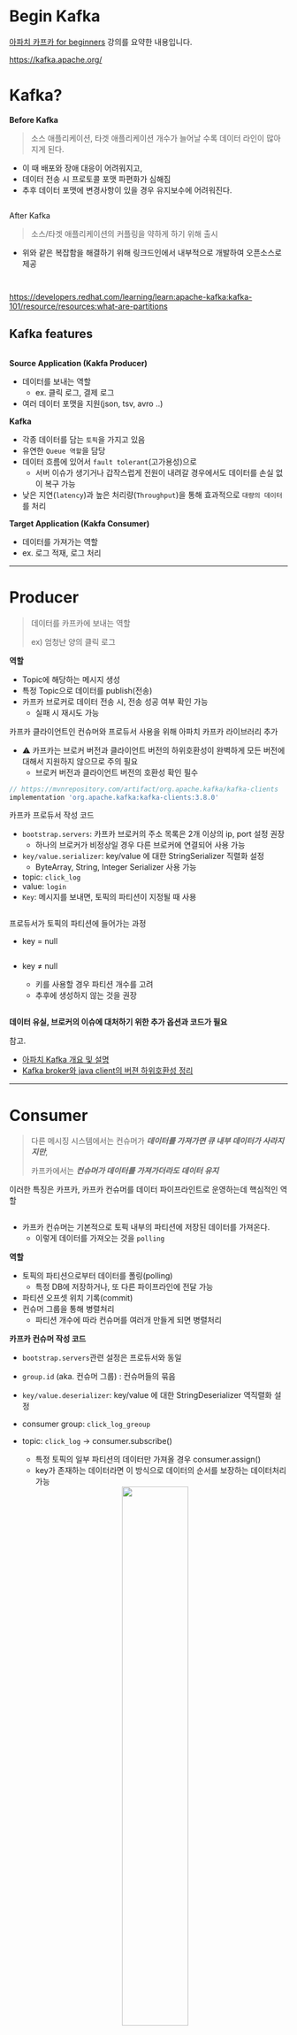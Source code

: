 # Begin Kafka

[아파치 카프카 for beginners](https://www.inflearn.com/course/아파치-카프카-입문/dashboard) 강의를 요약한 내용입니다. 

<https://kafka.apache.org/>

# Kafka?

**Before Kafka**

> 소스 애플리케이션, 타겟 애플리케이션 개수가 늘어날 수록 데이터 라인이 많아지게 된다.
- 이 때 배포와 장애 대응이 어려워지고,
- 데이터 전송 시 프로토콜 포맷 파편화가 심해짐
- 추후 데이터 포맷에 변경사항이 있을 경우 유지보수에 어려워진다.

<figure><img src="../../.gitbook/assets/kafka/before-kafka.png" alt=""><figcaption></figcaption></figure>


After Kafka

> 소스/타겟 애플리케이션의 커플링을 약하게 하기 위해 출시
> 
- 위와 같은 복잡함을 해결하기 위해 링크드인에서 내부적으로 개발하여 오픈소스로 제공

<figure><img src="../../.gitbook/assets/kafka/kafka.png" alt=""><figcaption></figcaption></figure>

<figure><img src="../../.gitbook/assets/kafka/kafka-cluster.png" alt=""><figcaption></figcaption></figure>

https://developers.redhat.com/learning/learn:apache-kafka:kafka-101/resource/resources:what-are-partitions

## **Kafka features**

<figure><img src="../../.gitbook/assets/kafka/kafka-features.png" alt=""><figcaption></figcaption></figure>

**Source Application (Kakfa Producer)**

- 데이터를 보내는 역할
  - ex. 클릭 로그, 결제 로그
- 여러 데이터 포맷을 지원(json, tsv, avro ..)

**Kafka**

- 각종 데이터를 담는 `토픽`을 가지고 있음
- 유연한 `Queue 역할`을 담당
- 데이터 흐름에 있어서 `fault tolerant`(고가용성)으로
  - 서버 이슈가 생기거나 갑작스럽게 전원이 내려갈 경우에서도 데이터를 손실 없이 복구 가능
- 낮은 지연(`latency`)과 높은 처리량(`Throughput`)을 통해 효과적으로 `대량의 데이터`를 처리

**Target Application (Kakfa Consumer)**

- 데이터를 가져가는 역할
- ex. 로그 적재, 로그 처리

---

# Producer

> 데이터를 카프카에 보내는 역할
> 
> ex) 엄청난 양의 클릭 로그

**역할**

- Topic에 해당하는 메시지 생성
- 특정 Topic으로 데이터를 publish(전송)
- 카프카 브로커로 데이터 전송 시, 전송 성공 여부 확인 가능
  - 실패 시 재시도 가능

카프카 클라이언트인 컨슈머와 프로듀서 사용을 위해 아파치 카프카 라이브러리 추가

- ⚠️ 카프카는 브로커 버전과 클라이언트 버전의 하위호환성이 완벽하게 모든 버전에 대해서 지원하지 않으므로 주의 필요
  - 브로커 버전과 클라이언트 버전의 호환성 확인 필수

```groovy
// https://mvnrepository.com/artifact/org.apache.kafka/kafka-clients
implementation 'org.apache.kafka:kafka-clients:3.8.0'
```

카프카 프로듀서 작성 코드

- `bootstrap.servers`: 카프카 브로커의 주소 목록은 2개 이상의 ip, port 설정 권장
    - 하나의 브로커가 비정상일 경우 다른 브로커에 연결되어 사용 가능
- `key/value.serializer`: key/value 에 대한 StringSerializer 직렬화 설정
    - ByteArray, String, Integer Serializer 사용 가능
- topic: `click_log`
- value: `login`
- `Key`:  메시지를 보내면, 토픽의 파티션이 지정될 때 사용

<figure><img src="../../.gitbook/assets/kafka/producer.png" alt=""><figcaption></figcaption></figure>

프로듀서가 토픽의 파티션에 들어가는 과정

- key = null
    
    <figure><img src="../../.gitbook/assets/kafka/producer-key-null.png" alt=""><figcaption></figcaption></figure>
    
- key ≠ null
    - 키를 사용할 경우 파티션 개수를 고려
    - 추후에 생성하지 않는 것을 권장
    
    <figure><img src="../../.gitbook/assets/kafka/producer-key-not-null.png" alt=""><figcaption></figcaption></figure>
    

**데이터 유실, 브로커의 이슈에 대처하기 위한 추가 옵션과 코드가 필요**

참고.

- [아파치 Kafka 개요 및 설명](https://blog.voidmainvoid.net/179)
- [Kafka broker와 java client의 버젼 하위호환성 정리](https://blog.voidmainvoid.net/193)

---

# Consumer

> 다른 메시징 시스템에서는 컨슈머가 ***데이터를 가져가면 큐 내부 데이터가 사라지지만***,
> 
> 카프카에서는 ***컨슈머가 데이터를 가져가더라도 데이터 유지***

이러한 특징은 카프카, 카프카 컨슈머를 데이터 파이프라인트로 운영하는데 핵심적인 역할

<figure><img src="../../.gitbook/assets/kafka/consumer.png" alt=""><figcaption></figcaption></figure>

- 카프카 컨슈머는 기본적으로 토픽 내부의 파티션에 저장된 데이터를 가져온다.
    - 이렇게 데이터를 가져오는 것을 `polling`

**역할**

- 토픽의 파티션으로부터 데이터를 폴링(polling)
    - 특정 DB에 저장하거나, 또 다른 파이프라인에 전달 가능
- 파티션 오프셋 위치 기록(commit)
- 컨슈머 그룹을 통해 병렬처리
    - 파티션 개수에 따라 컨슈머를 여러개 만들게 되면 병렬처리

**카프카 컨슈머 작성 코드**

- `bootstrap.servers`관련 설정은 프로듀서와 동일
- `group.id` (aka. 컨슈머 그룹) : 컨슈머들의 묶음
- `key/value.deserializer`: key/value 에 대한 StringDeserializer 역직렬화 설정
- consumer group: `click_log_greoup`
- topic: `click_log` → consumer.subscribe()
    - 특정 토픽의 일부 파티션의 데이터만 가져올 경우 consumer.assign()
    - key가 존재하는 데이터라면 이 방식으로 데이터의 순서를 보장하는 데이터처리 가능
        
    <center><img src="../../.gitbook/assets/kafka/consumer-key.png" width="50%"></center>
        
- 컨슈머는 poll()을 통해 데이터를 가져오는데, 설정 시간 동안 데이터를 대기
    - 0.5초 동안 데이터 도착을 대기하고 이후 코드를 실행
    - 0.5초 동안 데이터가 들어오지 않을 경우 빈값의 records 변수 반환
    - records 변수는 데이터 배치로서 레코드의 묶음 list
    - 실제 카프카에서 데이터를 처리할 때는 가장 작은 단위인 record로 나누어 처리

<figure><img src="../../.gitbook/assets/kafka/consumer-code.png" alt=""><figcaption></figcaption></figure>

**데이터가 컨슈머로 전달되는 과정**

- `offset`은 토픽, 파티션별 별개로 지정
- `offset`의 역할은 컨슈머가 ***데이터를 어느 지점까지 읽었는지 확인 용도***
- 컨슈머가 데이터를 읽기 시작하면 `offset` `commit`
    - `offset` 정보는 `__consumer_offsets` 토픽에 저장
    - 컨슈머가 사고로 실행이 중지되어 재실행하면 ***시작 위치부터 다시 복구하여 데이터 처리*** 가능

<figure><img src="../../.gitbook/assets/kafka/consumer-data.png" alt=""><figcaption></figcaption></figure>

**컨슈머는 몇개까지 생성 가능❓**

- 컨슈머 1, 파티션 2 → 2개의 파티션에서 데이터 폴링
- 컨슈머 2, 파티션 2 → 각 컨슈머가 각각의 파티션을 할당

> 컨슈머 개수는 파티션 개수보다 작거나 같아야 한다.
> 
> Consumer cnt ≤ partition cnt

<figure><img src="../../.gitbook/assets/kafka/consumer-count.png" alt=""><figcaption></figcaption></figure>

여러 파티션을 가진 토픽에 대해서 컨슈머를 병렬처리하고 싶을 경우, 

- 반드시 컨슈머를 파티션 개수보다 적은 개수로 실행시켜야 한다.

**컨슈머 그룹이 다른 컨슈머들의 동작**

- 각기 다른 컨슈머 그룹에 속한 컨슈머들은 다른 컨슈머 그룹에 영향을 미치지 않음
- `__consumer_offsets` 토픽에는 컨슈머 그룹, 토픽별로 `offset`을 나누어 저장

> 이러한 카프카의 특징으로 하나의 토픽으로 들어온 데이터는 다양한 역할을 하는 컨슈머들이 각자 원하는 데이터로 처리가 가능

---

# Topic

> 카프카에는 다양한 데이터가 들어갈 수 있다.
> 
> 여기서 데이터가 들어갈 수 있는 공간을 `Topic` 이라고 부른다.

<figure><img src="../../.gitbook/assets/kafka/kafka-topic-1.png" alt=""><figcaption></figcaption></figure>

일반적인 AMQP와는 다소 다르게 동작

- 카프카에서는 여러개의 토픽을 생성 가능
- 토픽은 데이터베이스 테이블이나 파일시스템의 폴더와 유사한 성질을 가짐
- 토픽은 이름을 가질 수 있는데 목적에 따라 설정
    - 어떤 데이터를 담는지 명확하게 명시

## 카프카 토픽의 내부

<figure><img src="../../.gitbook/assets/kafka/kafka-topic-2.png" alt=""><figcaption></figcaption></figure>

> 하나의 토픽은 여러개의 파티션으로 구성 가능
- 첫 번째 파티션은 0번 부터 시작
- 하나의 파티션은 큐같이 내부 데이터가 파티션 끝부터 쌓이게 된다.
- 컨슈머는 가장 오래된 순서로 데이터를 가져간다.
    - 데이터가 더이상 들어오지 않으면 컨슈머는 또 다른 데이터가 들어올 때까지 대기
- 컨슈머가 토픽 내부에서 데이터를 가져가더라도 데이터는 삭제되지 않는다.
    - 파티션에 남은 데이터는 새로운 컨슈머가 붙었을 때 다시 0번부터 사용 가능
    - 단, 컨슈머 그룹이 달라야 하고, `auto.offset.reset = earliest` 일 경우
    - **동일 데이터를 두 번 처리**할 수도 있는데 이는 카프카를 사용하는 아주 중요한 이유
        - 엘라스틱서치, 하둡 등 다른 저장소에 데이터를 저장해야 하는 등의 경우

**파티션이 2개 이상인 경우**

<figure><img src="../../.gitbook/assets/kafka/kafka-topic-3.png" alt=""><figcaption></figcaption></figure>

> 프로듀서는 데이터를 보낼 때 키 지정이 가능
- 키를 지정하지 않고(null), 기본 파티셔너설정을 사용할 경우 → 라운드 로빈(`Round robin`)으로 할당
- 키가 있고, 기본 파티셔너를 사용할 경우 → `키의 해시 값`을 구하고, 특정 파티션에 할당
- 파티션을 늘리는 것은 가능하지만 줄일 수는 없으므로 주의가 필요
    - 파티션을 늘리면 컨슈머의 개수를 늘려서 데이터 처리 분산이 가능
- 파티션 데이터의 삭제 타이밍은 옵션에 따라 다르다.
    - `log.retention.ms`: 데이터 최대 보존 시간
    - `log.retention.byte`: 데이터 최대 보존 크기

---

# **Broker, Replication, ISR**

<figure><img src="../../.gitbook/assets/kafka/kafka-server.png" alt=""><figcaption></figcaption></figure>

## Kafka **Broker**

> 카프카가 설치되어 있는 서버 단위
- 보통 `3개 이상의 브로커`로 구성하여 사용하는 것을 권장
- 만일, 파티션 1개, Replication 이 1 인 토픽이 존재, 브로커가 3대일 경우
    - 브로커 3대 중 1대에 해당 토픽의 정보가 저장

## Kafka **Replication**

> 파티션의 복제를 뜻함
> 
> 파티션의 고가용성을 위해 사용

Replication

- `Replication = 1` 이라면, 파티션은 1개만 존재한다는 의미
- `Replication = 2` 이라면, 파티션은 원본 1개와 복제본 1개로 존재
- `Replication = 3` 이라면, 파티션은 원본 1개와 복제본 2개로 존재

<figure><img src="../../.gitbook/assets/kafka/kafka-replication.png" alt=""><figcaption></figcaption></figure>

**ISR(In Sync Replica)**

- 여기서 1개의 원본 파티션은 `Leader partition` 이라고 부르고,
- 나머지 복제본 파티션은 `Follower partition`
    - Leader partition 이 죽게 되면 복제본이 Leader partition 역할을 승계
- Leader + Follower partition 을 합쳐서 `ISR`(In Sync Replica) 이라고 볼 수 있다.

브로커 개수에 따라서 Replication 개수가 제한

- 브로커 개수가 3이면 Replication은 4가 될 수 없다.

## **Replication & Ack**

<figure><img src="../../.gitbook/assets/kafka/replication-ack.png" alt=""><figcaption></figcaption></figure>

프로듀서가 토픽의 파티션에 데이터를 전달할 때 전달받는 주체가 `Leader partition`

- 프로듀서에는 ack 라는 상세 옵션을 통해 고가용성 유지 가능
- ack 옵션 중 하나를 선택
    - `0`
        - 프로듀서는 Leader partition에 데이터를 전송하고 응답값은 받지 않음
        - 데이터가 정상적으로 전송되었는지, 나머지 파티션에 정상 복제되었는지 보장할 수 없음
        - 속도는 빠르지만 데이터 유실 가능성 존재
    - `1`
        - 프로듀서는 Leader partition에 데이터를 전송하고, 데이터를 정상적으로 받았는지 응답값 수신
        - 단, 나머지 파티션에 복제되었는지는 알 수 없음
        - Leader partition이 데이터를 받은 즉시 브로커 장애가 발생한다면 데이터 유실 가능성 존재
    - `all`
        - 1 옵션에 추가로 follower partition에 복제가 잘 이루어졌는지 응답을 수신
        - 데이터가 유실될 일은 없지만, 속도가 0, 1 옵션에 비해 현저히 느리다는 단점

## **Replication count**

> replication 개수가 많아지면 그만큼 브로커의 리소스 사용량도 늘어나게 된다.

<figure><img src="../../.gitbook/assets/kafka/replication-count.png" alt=""><figcaption></figcaption></figure>

- 카프카에 들어오는 데이터량과 저장시간을 잘 고려하여 replication 개수 산정이 필요
    - 3개 이상의 브로커 사용 시 replication 은 3으로 설정하는 것을 추천

---

# Partitioner

> 프로듀서가 데이터를 보내면 무조건 파티셔너를 통해서 브로커로 데이터가 전송
> 
> 파티셔너는 데이터를 토픽의 어떤 파티션에 넣을지 결정하는 역할

<center><img src="../../.gitbook/assets/kafka/partitioner-1.png" width="50%"></center>

**레코드에 포함된 메시지 키/값에 따라서 파티션의 위치가 결정**

- 프로듀서 사용 시 파티셔너를 따로 설정하지 않는다면 `UniformStickyPartitioner` 로 설정
    - 프로듀서에서 배치로 모을 수 있는 최대한의 레코드를 모아서 파티션으로 데이터를 전송
- Partitioner 인터페이스를 통해 커스텀 파티셔너를 생성할 수도 있음
    - 메시지 키/값, 토픽 이름에 따라 어느 파티션에 데이터를 보낼 것인지 설정 가능
    - ex. 특정 고객의 데이터를 더 빠르게 처리해주고 싶을 경우
        - 8개의 파티션에는 VIP 고객 데이터, 2개의 파티션에는 일반 고객 데이터

**메시지 키가 있을 때와 없을 때 다르게 동작**

- 메시지 키가 있는 경우
    - 파티셔너의 의해 특정한 해쉬값이 생성
    - 이 해쉬값을 기준으로 어느 파티션으로 들어갈지 선정
    - 동일한 메시지 키를 가진 레코드들은 동일한 파티션에 들어가므로 순서를 지켜서 데이터 처리할 수 있는 장점
    
    <center><img src="../../.gitbook/assets/kafka/partitioner-2.png" width="50%"></center>
    
- 메시지 키가 없는 경우
    - 라운드 로빈으로 파티션에 할당 (전통적인 라운드 로빈 방식과는 조금 다르게 동작)
    - 배치단위로 데이터 전송 시 파티션에 적절히 분배

---

# Consumer Lag

> 프로듀서가 넣은 데이터 오프셋과 컨슈머가 가져간 데이터의 오프셋
> 
> 이 두 개의 오프셋 간의 차이가 `Consumer Lag`

<center><img src="../../.gitbook/assets/kafka/consumer-lag-1.png" width="50%"></center>

`lag`은 적을 수도, 많을 수도 있는데,

- `lag` 를 통해 해당 토픽에 대해 파이프라인으로 연계되어 있는 프로듀서, 컨슈머의 상태에 대해 유추 가능
- 주로 컨슈머의 상태를 볼 때 사용

⭐️ `lag`은 각 파티션의 오프셋 기준으로 ***프로듀서가 넣은 데이터의 오프셋***과 ***컨슈머가 가져가는 데이터의 오프셋***의 차이를 기반

- ⭐️ 토픽에 여러 파티션이 존재할 경우 여러개의 `lag` 존재
    - ex) 컨슈머 그룹 1개, 파티션이 2개인 토픽에서 데이터를 가져간다면, `lag`은 2개가 측정
- 한 개의 토픽과 컨슈머 그룹에 대한 `lag`이 여러개 존재할 수 있을 때,
    - 그 중 높은 숫자의 `lag`를 `records-lag-max` 라고 부름.

<center><img src="../../.gitbook/assets/kafka/consumer-lag-2.png" width="50%"></center>

---

# **Burrow**

<https://github.com/linkedin/Burrow>

> 카프카 컨슈머 Lag 모니터링 필수 요소

**Before**

`Kafka-client` 라이브러리를 사용해서 Java, Scala와 같은 언어를 통해 카프카 컨슈머 구현

- 구현한 `KafkaConsumer` 객체를 통해 현재 `lag` 정보를 가져올 수 있음
- `lag`을 실시간 모니터링하고 싶을 경우, 데이터를 `Elasticsearch`, `InfluxDB` 와 같은 저장소에 넣은 뒤
    - Grafana 대시보드를 통해 확인 가능
- 단, Consumer 단위에서 lag 을 모니터링하는 것은 위험하고 운영요소가 많이 들어감
    - 컨슈머 로직단에서 lag 을 수집하는 것은 컨슈머 상태에 디펜던시가 걸림
    - 컨슈머가 비정상적으로 종료되면 컨슈머는 lag 정보를 보낼 수 없으므로, 더이상 lag 측정 불가
    - 추가적으로 컨슈머가 개발될 때마다 해당 컨슈머에 lag 정보를 특정 저장소에 저장할 수 있도록 로직 개발 필요
    - 컨슈머 lag 수집 불가 컨슈머라면 모니터링이 어려워 운영이 까다로워짐

**Using Burrow**

> `Burrow`는 오픈소스로 Golang으로 작성
- 컨슈머 lag 모니터링을 도와주는 독립적인 애플리케이션

## Burrow의 특징

1️⃣ 멀티 카프카 클러스터 지원

- 카프카 클러스터가 여러개더라도 Burrow application 1개만 실행해서 연동하면
    - 카프카 클러스터들에 붙은 컨슈머의 lag을 모두 모니터링 가능
    
    <center><img src="../../.gitbook/assets/kafka/burrow.png" width="50%"></center>
    

2️⃣ Sliding window를 통한 consumer status 확인

- ERROR, WARNING, OK 로 표현
- `WARNING`: 데이터양이 일시적으로 많아지면서 컨슈머 오프셋이 증가되고 있을 경우
- `ERROR`: 데이터양이 많이지고 있는데 컨슈머가 데이터를 가져가지 않을 경우

3️⃣ HTTP api 제공

- 정보들을 Burrow API 를 통해 조회 가능

참고.

- [Burrow - kafka consumer의 지연(lag)을 모니터링할 수 있는 효과적인 opensource tool](https://blog.voidmainvoid.net/243)
- [Kafka Burrow에서 consumer의 lag을 정의하는(평가하는) 방법 - Consumer Lag Evaluation Rules](https://blog.voidmainvoid.net/244)
- [Kafka burrow http endpoint 정리](https://blog.voidmainvoid.net/245)

---

# RabbutMQ, Redis Queue, Kafka

메시징 플랫폼의 두 가지 종류

- 메시지 브로커: 이벤트 브로커 역할 수행 ❌
- 이벤트 브로커: 메시지 브로커 역할 수행 ⭕️

## 메시지 브로커

> **대규모 메시지 기반 미들웨어 아키텍처에서 사용**
> 
- 미들웨어? 서비스하는 애플리케이션들의 아키텍처를 효율적으로 연결하는 소프트웨어
    - like) 메시징 플랫폼, 인증 플랫폼, 데이터베이스
- 메시지 브로커에 있는 큐에 데이터를 보내고 받는 프로듀서와 컨슈머를 통해 메시지를 통신하고 네트워크를 맺는 용도로 사용
- ex) `RabbutMQ`, `Redis Queue`

**메시지 브로커의 특징**

- 메시지를 받아서 적절히 처리하고 나면, 즉시 또는 짧은 시간 내에 삭제되는 구조
- 데이터를 보내고, 처리하고, 삭제

---

## 이벤트 브로커

> 메시지 브로커의 특징과 조금 다른 구조

1️⃣ 이벤트 또는 메시지라고도 불리는 레코드를 딱 하나만 보관하고, 인덱스를 통해 개별 엑세스를 관리

2️⃣ 업무상 필요한 시간동안 이벤트 보존 가능

- ex) `Kafka`, `AWS kinesis`

**이벤트 브로커의 특징**

- 딱 한번 일어난 이벤트 데이터를 브로커에 저장하여 단일 진실 공급원으로 사용
- 장애 발생 시 장애가 일어난 지점부터 재처리 가능

---

# Kafka Streams

> 토픽에 있는 데이터를 낮은 지연과 함께 안전하고, 빠른 속도로 데이터 처리

[Kafka Streams](https://kafka.apache.org/documentation/streams/)

**👍🏼 장점**

**1️⃣ 카프카와 완벽 호환**

> 메시지 유실, 중복이 발생하지 않고, 딱 한 번만 처리될 수 있는 강력한 기능을 제공

- 대부분 카프카를 이벤트 저장소로 사용하고, 저장된 데이터를 **Spark**, **Logstash** 같은 툴로 연동
    - 외부 오픈소스 툴은 빠르게 발전하는 카프카 버전에 따라오지 못 하는 단점이 존재
    - 반면, 스트림즈는 카프카 릴리즈 때마다 카프카 클러스터와 완벽하게 호환
- 카프카 보안, ACL 같은 것들이 붙어 있더라도 ***완벽 호환, 성능 개선도 진행***

**2️⃣ 스케줄링 도구 불필요**

- 카프카와 연동하는 스트림 프로세싱 툴로 **Spark Streaming**이 널리 사용
  - 하지만, 스파크 운영을 위해 **yarn**, **messos** 같은 클러스터 관리자 또는 리소스 매니저 같은 것이 필요
  - 클러스터 운영을 위해 대규모 장비 구축이 필요
- 카프카 스트림즈를 사용하면 스케줄링 도구는 불필요
- **스트림즈 애플리케이션**은 컨슈머, WAS 애플리케이션을 배포하는 것처럼 ***원하는 만큼 배포 가능***
  - 적은 양의 데이터를 처리한다면 2개 정도, 데이터를 많이 처리해야 한다면 스케일 아웃(10~20개)

3️⃣ [Streams DSL](https://kafka.apache.org/21/documentation/streams/developer-guide/dsl-api.html)과 [Processor API](https://kafka.apache.org/10/documentation/streams/developer-guide/processor-api.html) 제공

- 스트림즈 구현은 대부분 **DSL**로 해결
  - 이벤트 기반 데이터 처리 시 필요한 다양한 기능들 map, join, window와 같은 메서드를 제공
  - **Streams DSL**만이 제공하는 KStream, KTable, GlobalKTable은 독특한 스트림 처리 개념
      - 카프카를 스트림 데이터 처리뿐 아니라 대규모 key-value 저장소로도 사용 가능
- **Streams DSL**에 없는 기능은 Processor API를 사용해서 로직을 작성
- 카프카의 풍부한 기능을 사용하고 싶다면 `Kafka Streams`가 답!

4️⃣ 로컬 상태 저장소를 사용

- 실시간으로 들어오는 데이터를 처리하는 방식
  - 비상태(`stateless`) 기반 처리
      - ***필터링***이나 ***데이터***를 변환하는 처리
      - 데이터가 들어오는 즉시 바로 처리하고, 프로듀스하여 유실이나 중복이 발생할 염려가 적음
      - 개발을 위한 낮은 허들
  - 상태(`stateful`) 기반 처리
      - (분산 프로세스를) 직접 개발하기 위한 높은 허들
      - window, join, aggregation 같은 처리는 이전에 받은 데이터를 프로세스가 메모리에 저장하고 있으면서 다음 데이터를 참조해서 처리해야 함
- 상태 기반 처리 개발의 어려움을 극복하도록 도와주는 것이 `Kafka Streams`
  - 상태를 로컬 `rocksdb`를 사용해서 저장
  - 이 상태에 대한 변환 정보는 카프카 변경로그(`changelog`) 토픽에 저장
  - 프로세스에 장애가 발생하더라도 상태가 모두 안전하게 저장되어 자연스럽게 장애 복구

**Sample Code**

- payment 토픽에 메시지 키가 unknows 인 데이터를 필터링해서
- unknow-payment 토픽으로 보내는 스트림즈 코드

<figure><img src="../../.gitbook/assets/kafka/kafka-streams.png" alt=""><figcaption></figcaption></figure>